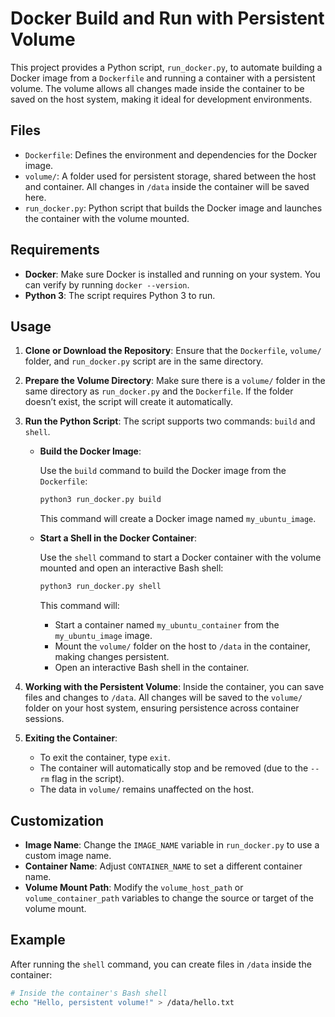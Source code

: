 # Docker Build and Run with Persistent Volume

This project provides a Python script, `run_docker.py`, to automate building a Docker image from a `Dockerfile` and running a container with a persistent volume. The volume allows all changes made inside the container to be saved on the host system, making it ideal for development environments.

## Files

- `Dockerfile`: Defines the environment and dependencies for the Docker image.
- `volume/`: A folder used for persistent storage, shared between the host and container. All changes in `/data` inside the container will be saved here.
- `run_docker.py`: Python script that builds the Docker image and launches the container with the volume mounted.

## Requirements

- **Docker**: Make sure Docker is installed and running on your system. You can verify by running `docker --version`.
- **Python 3**: The script requires Python 3 to run.

## Usage

1. **Clone or Download the Repository**:
   Ensure that the `Dockerfile`, `volume/` folder, and `run_docker.py` script are in the same directory.

2. **Prepare the Volume Directory**:
   Make sure there is a `volume/` folder in the same directory as `run_docker.py` and the `Dockerfile`. If the folder doesn’t exist, the script will create it automatically.

3. **Run the Python Script**:
   The script supports two commands: `build` and `shell`.

   - **Build the Docker Image**:

     Use the `build` command to build the Docker image from the `Dockerfile`:

     ```bash
     python3 run_docker.py build
     ```

     This command will create a Docker image named `my_ubuntu_image`.

   - **Start a Shell in the Docker Container**:

     Use the `shell` command to start a Docker container with the volume mounted and open an interactive Bash shell:

     ```bash
     python3 run_docker.py shell
     ```

     This command will:
     - Start a container named `my_ubuntu_container` from the `my_ubuntu_image` image.
     - Mount the `volume/` folder on the host to `/data` in the container, making changes persistent.
     - Open an interactive Bash shell in the container.

4. **Working with the Persistent Volume**:
   Inside the container, you can save files and changes to `/data`. All changes will be saved to the `volume/` folder on your host system, ensuring persistence across container sessions.

5. **Exiting the Container**:
   - To exit the container, type `exit`.
   - The container will automatically stop and be removed (due to the `--rm` flag in the script).
   - The data in `volume/` remains unaffected on the host.

## Customization

- **Image Name**: Change the `IMAGE_NAME` variable in `run_docker.py` to use a custom image name.
- **Container Name**: Adjust `CONTAINER_NAME` to set a different container name.
- **Volume Mount Path**: Modify the `volume_host_path` or `volume_container_path` variables to change the source or target of the volume mount.

## Example

After running the `shell` command, you can create files in `/data` inside the container:

```bash
# Inside the container's Bash shell
echo "Hello, persistent volume!" > /data/hello.txt

